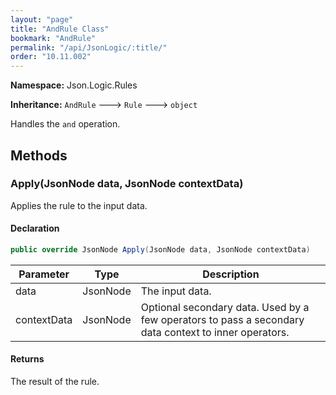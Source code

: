 ```yaml
---
layout: "page"
title: "AndRule Class"
bookmark: "AndRule"
permalink: "/api/JsonLogic/:title/"
order: "10.11.002"
---
```

**Namespace:** Json.Logic.Rules

**Inheritance:**
`AndRule`
 🡒 
`Rule`
 🡒 
`object`

Handles the `and` operation.

## Methods

### Apply(JsonNode data, JsonNode contextData)

Applies the rule to the input data.

#### Declaration

```c#
public override JsonNode Apply(JsonNode data, JsonNode contextData)
```

| Parameter | Type | Description |
|---|---|---|
| data | JsonNode | The input data. |
| contextData | JsonNode | Optional secondary data.  Used by a few operators to pass a secondary     data context to inner operators. |


#### Returns

The result of the rule.

